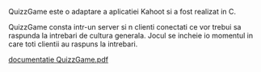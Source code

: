 QuizzGame este o adaptare a aplicatiei Kahoot si a fost realizat in C. 

QuizzGame consta intr-un server si n clienti conectati ce vor trebui sa raspunda la intrebari de cultura generala. Jocul se incheie io momentul in care toti clientii au raspuns la intrebari.

[documentatie QuizzGame.pdf](https://github.com/RARES129/QUIZGAME/files/14474272/documentatie.QuizzGame.pdf)

